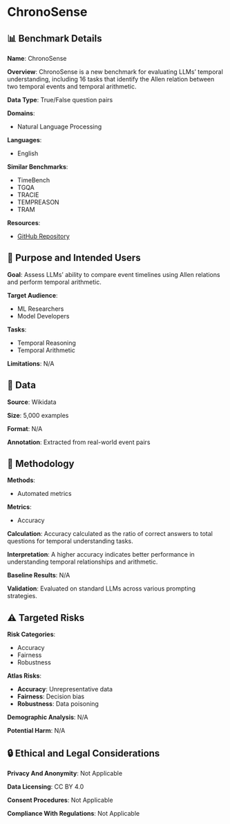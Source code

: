 # ChronoSense

## 📊 Benchmark Details

**Name**: ChronoSense

**Overview**: ChronoSense is a new benchmark for evaluating LLMs’ temporal understanding, including 16 tasks that identify the Allen relation between two temporal events and temporal arithmetic.

**Data Type**: True/False question pairs

**Domains**:
- Natural Language Processing

**Languages**:
- English

**Similar Benchmarks**:
- TimeBench
- TGQA
- TRACIE
- TEMPREASON
- TRAM

**Resources**:
- [GitHub Repository](https://github.com/duyguislakoglu/chronosense)

## 🎯 Purpose and Intended Users

**Goal**: Assess LLMs’ ability to compare event timelines using Allen relations and perform temporal arithmetic.

**Target Audience**:
- ML Researchers
- Model Developers

**Tasks**:
- Temporal Reasoning
- Temporal Arithmetic

**Limitations**: N/A

## 💾 Data

**Source**: Wikidata

**Size**: 5,000 examples

**Format**: N/A

**Annotation**: Extracted from real-world event pairs

## 🔬 Methodology

**Methods**:
- Automated metrics

**Metrics**:
- Accuracy

**Calculation**: Accuracy calculated as the ratio of correct answers to total questions for temporal understanding tasks.

**Interpretation**: A higher accuracy indicates better performance in understanding temporal relationships and arithmetic.

**Baseline Results**: N/A

**Validation**: Evaluated on standard LLMs across various prompting strategies.

## ⚠️ Targeted Risks

**Risk Categories**:
- Accuracy
- Fairness
- Robustness

**Atlas Risks**:
- **Accuracy**: Unrepresentative data
- **Fairness**: Decision bias
- **Robustness**: Data poisoning

**Demographic Analysis**: N/A

**Potential Harm**: N/A

## 🔒 Ethical and Legal Considerations

**Privacy And Anonymity**: Not Applicable

**Data Licensing**: CC BY 4.0

**Consent Procedures**: Not Applicable

**Compliance With Regulations**: Not Applicable
